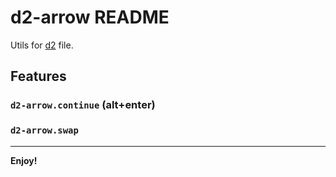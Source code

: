 # d2-arrow README

Utils for [d2](https://d2lang.com/) file.


## Features

### `d2-arrow.continue` (alt+enter)




### `d2-arrow.swap`



---

**Enjoy!**
